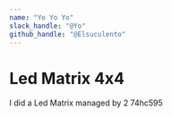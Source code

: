 ```yaml
---
name: "Yo Yo Yo"
slack_handle: "@Yo"
github_handle: "@Elsuculento"
---
```


# Led Matrix 4x4
I did a Led Matrix managed by 2 74hc595

